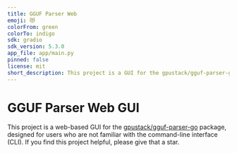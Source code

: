 ```yaml
---
title: GGUF Parser Web
emoji: 😻
colorFrom: green
colorTo: indigo
sdk: gradio
sdk_version: 5.3.0
app_file: app/main.py
pinned: false
license: mit
short_description: This project is a GUI for the gpustack/gguf-parser-go
---
```


# GGUF Parser Web GUI

This project is a web-based GUI for the [gpustack/gguf-parser-go](https://github.com/gpustack/gguf-parser-go) package, designed for users who are not familiar with the 
command-line interface (CLI). If you find this project helpful, please give that a star.
